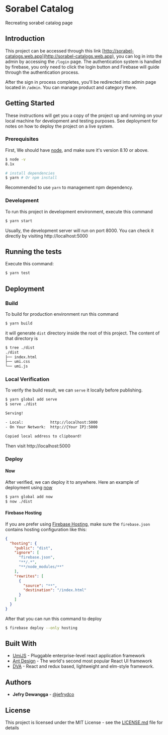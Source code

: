 # Sorabel Catalog

Recreating sorabel catalog page

## Introduction
This project can be accessed through this link [http://sorabel-catalogs.web.app](http://sorabel-catalogs.web.app), you can log in into the admin by accessing the `/login` page. The authentication system is handled by firebase, you only need to click the login button and Firebase will guide through the authentication process.

After the sign in process completes, you'll be redirected into admin page located in `/admin`. You can manage product and category there.

## Getting Started

These instructions will get you a copy of the project up and running on your local machine for development and testing purposes. See deployment for notes on how to deploy the project on a live system.

### Prerequisites

First, We should have [node](https://nodejs.org/en/), and make sure it's version 8.10 or above.

```bash
$ node -v
8.1x

# install dependencies
$ yarn # Or npm install
```

Recommended to use `yarn` to management npm dependency.

### Development

To run this project in development environment, execute this command

```bash
$ yarn start
```

Usually, the development server will run on port 8000. You can check it directly by visiting http://localhost:5000

## Running the tests

Execute this command:

```bash
$ yarn test
```

## Deployment

### Build

To build for production environment run this command

```bash
$ yarn build
```

it will generate `dist` directory inside the root of this project. The content of that directory is

```bash
$ tree ./dist
./dist
├── index.html
├── umi.css
└── umi.js
```

### Local Verification

To verify the build result, we can `serve` it locally before publishing.

```bash
$ yarn global add serve
$ serve ./dist

Serving!

- Local:            http://localhost:5000
- On Your Network:  http://{Your IP}:5000

Copied local address to clipboard!
```

Then visit http://localhost:5000

### Deploy

#### Now

After verified, we can deploy it to anywhere. Here an example of deployment using [now](https://now.sh/)

```bash
$ yarn global add now
$ now ./dist
```

#### Firebase Hosting
If you are prefer using [Firebase Hosting](https://firebase.google.com/docs/hosting), make sure the `firebase.json` contains hosting configuration like this:

```json
{
  "hosting": {
    "public": "dist",
    "ignore": [
      "firebase.json",
      "**/.*",
      "**/node_modules/**"
    ],
    "rewrites": [
      {
        "source": "**",
        "destination": "/index.html"
      }
    ]
  }
}
```

After that you can run this command to deploy

```bash
$ firebase deploy --only hosting
```

## Built With

* [UmiJS](https://umijs.org/) - Pluggable enterprise-level react application framework
* [Ant Design](https://ant.design/) - The world&#39;s second most popular React UI framework
* [DVA](https://dvajs.com/) - React and redux based, lightweight and elm-style framework.

## Authors

* **Jefry Dewangga** - [@jefrydco](https://twitter.com/jefrydco)

## License

This project is licensed under the MIT License - see the [LICENSE.md](./license.md) file for details
